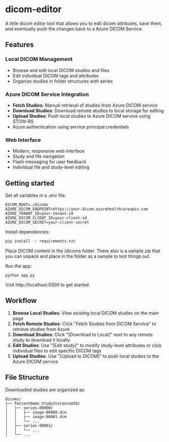 # dicom-editor

A little dicom editor tool that allows you to edit dicom attributes, save them, and eventually push the changes back to a Azure DICOM Service.

## Features

### Local DICOM Management
- Browse and edit local DICOM studies and files
- Edit individual DICOM tags and attributes
- Organize studies in folder structures with series

### Azure DICOM Service Integration
- **Fetch Studies**: Manual retrieval of studies from Azure DICOM service
- **Download Studies**: Download remote studies to local storage for editing
- **Upload Studies**: Push local studies to Azure DICOM service using STOW-RS
- Azure authentication using service principal credentials

### Web Interface
- Modern, responsive web interface
- Study and file navigation
- Flash messaging for user feedback
- Individual file and study-level editing

## Getting started

Set all variables in a .env file:
```
DICOM_ROOT=./dicoms
AZURE_DICOM_ENDPOINT=https://your-dicom.azurehealthcareapis.com
AZURE_TENANT_ID=your-tenant-id
AZURE_DICOM_CLIENT_ID=your-client-id
AZURE_DICOM_SECRET=your-client-secret
```

Install dependencies:
```bash
pip install -r requirements.txt
```

Place DICOM content in the /dicoms folder. There also is a sample.zip that you can unpack and place in the folder as a sample to test things out.

Run the app:
```
python app.py
```

Visit http://localhost:5000 to get started.

## Workflow

1. **Browse Local Studies**: View existing local DICOM studies on the main page
2. **Fetch Remote Studies**: Click "Fetch Studies from DICOM Service" to retrieve studies from Azure
3. **Download Studies**: Click "[Download to Local]" next to any remote study to download it locally
4. **Edit Studies**: Use "[Edit study]" to modify study-level attributes or click individual files to edit specific DICOM tags
5. **Upload Studies**: Use "[Upload to DICOM]" to push local studies to the Azure DICOM service

## File Structure

Downloaded studies are organized as:
```
dicoms/
├── PatientName_StudyInstanceUID/
│   ├── series-00000/
│   │   ├── image-00000.dcm
│   │   ├── image-00001.dcm
│   │   └── ...
│   ├── series-00001/
│   │   └── ...
│   └── ...
```